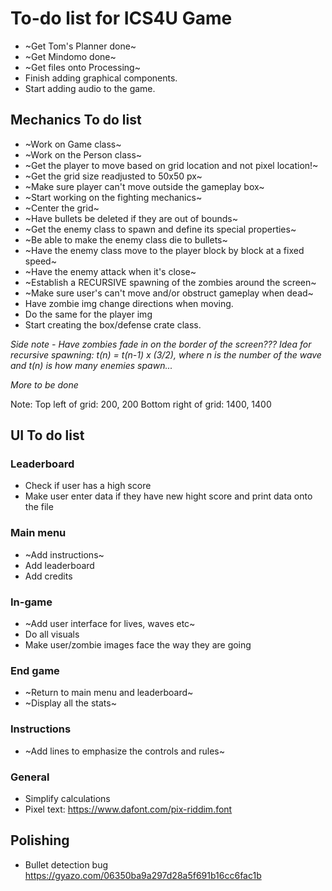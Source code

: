 # To-do list for ICS4U Game

* ~Get Tom's Planner done~
* ~Get Mindomo done~
* ~Get files onto Processing~
* Finish adding graphical components.
* Start adding audio to the game.

## Mechanics To do list
* ~Work on Game class~       
* ~Work on the Person class~
* ~Get the player to move based on grid location and not pixel location!~
* ~Get the grid size readjusted to 50x50 px~
* ~Make sure player can't move outside the gameplay box~
* ~Start working on the fighting mechanics~
* ~Center the grid~
* ~Have bullets be deleted if they are out of bounds~
* ~Get the enemy class to spawn and define its special properties~
* ~Be able to make the enemy class die to bullets~
* ~Have the enemy class move to the player block by block at a fixed speed~
* ~Have the enemy attack when it's close~
* ~Establish a RECURSIVE spawning of the zombies around the screen~
* ~Make sure user's can't move and/or obstruct gameplay when dead~
* Have zombie img change directions when moving.
* Do the same for the player img
* Start creating the box/defense crate class.

*Side note - Have zombies fade in on the border of the screen???*
*Idea for recursive spawning: t(n) = t(n-1) x (3/2), where n is the number of the wave and t(n) is how many enemies spawn...*

*More to be done*

Note: 
Top left of grid: 200, 200
Bottom right of grid: 1400, 1400

## UI To do list
### Leaderboard
* Check if user has a high score
* Make user enter data if they have new hight score and print data onto the file
### Main menu
* ~Add instructions~
* Add leaderboard
* Add credits
### In-game
* ~Add user interface for lives, waves etc~
* Do all visuals
* Make user/zombie images face the way they are going
### End game
* ~Return to main menu and leaderboard~
* ~Display all the stats~
### Instructions
* ~Add lines to emphasize the controls and rules~
### General
* Simplify calculations 
* Pixel text: https://www.dafont.com/pix-riddim.font

## Polishing 
* Bullet detection bug https://gyazo.com/06350ba9a297d28a5f691b16cc6fac1b

